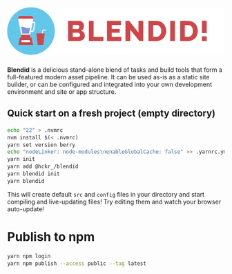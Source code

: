 # ![Blendid](https://raw.githubusercontent.com/hckr-studio/blendid/master/blendid-logo.png)

**Blendid** is a delicious stand-alone blend of tasks and build tools that form a full-featured modern asset pipeline.
It can be used as-is as a static site builder, or can be configured and integrated into your own
development environment and site or app structure.

## Quick start on a fresh project (empty directory)

```bash
echo "22" > .nvmrc
nvm install $(< .nvmrc)
yarn set version berry
echo "nodeLinker: node-modules\nenableGlobalCache: false" >> .yarnrc.yml
yarn init
yarn add @hckr_/blendid
yarn blendid init
yarn blendid
```

This will create default `src` and `config` files in your directory and start compiling and live-updating files!
Try editing them and watch your browser auto-update!

# Publish to npm

```bash
yarn npm login
yarn npm publish --access public --tag latest
```
